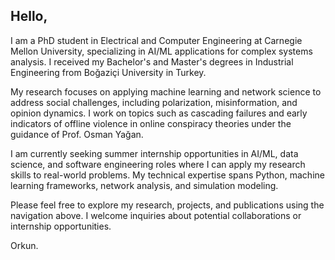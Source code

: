 ## Hello,
I am a PhD student in Electrical and Computer Engineering at Carnegie Mellon University, specializing in AI/ML applications for complex systems analysis. I received my Bachelor's and Master's degrees in Industrial Engineering from Boğaziçi University in Turkey.

My research focuses on applying machine learning and network science to address social challenges, including polarization, misinformation, and opinion dynamics. I work on topics such as cascading failures and early indicators of offline violence in online conspiracy theories under the guidance of Prof. Osman Yağan.

I am currently seeking summer internship opportunities in AI/ML, data science, and software engineering roles where I can apply my research skills to real-world problems. My technical expertise spans Python, machine learning frameworks, network analysis, and simulation modeling.

Please feel free to explore my research, projects, and publications using the navigation above. I welcome inquiries about potential collaborations or internship opportunities.

Orkun.

